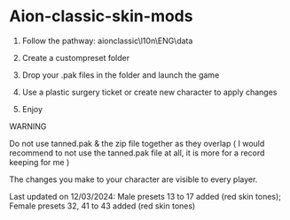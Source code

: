 # Aion-classic-skin-mods

1. Follow the pathway: aionclassic\l10n\ENG\data

2. Create a custompreset folder

3. Drop your .pak files in the folder and launch the game

4. Use a plastic surgery ticket or create new character to apply changes

5. Enjoy



WARNING

Do not use tanned.pak & the zip file together as they overlap ( I would recommend to not use the tanned.pak file at all, it is more for a record keeping for me )

The changes you make to your character are visible to every player.

Last updated on 12/03/2024: Male presets 13 to 17 added (red skin tones); Female presets 32, 41 to 43 added (red skin tones)
